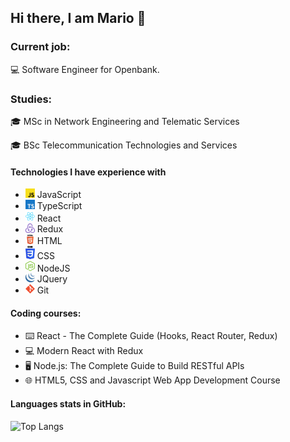 ## Hi there, I am Mario 👋
### Current job:
💻 Software Engineer for Openbank. 
### Studies:
🎓  MSc in Network Engineering and Telematic Services

🎓  BSc Telecommunication Technologies and Services 
#### Technologies I have experience with
- <img src="https://github.com/MarioPerezDev/MarioPerezDev/blob/main/js_icon.svg" width="15"> JavaScript
- <img src="https://github.com/MarioPerezDev/MarioPerezDev/blob/main/TypeScriptIcon.webp" width="15"> TypeScript
- <img src="https://github.com/MarioPerezDev/MarioPerezDev/blob/main/react_icon.svg" width="15"> React
- <img src="https://github.com/MarioPerezDev/MarioPerezDev/blob/main/redux_icon.svg" width="15"> Redux
- <img src="https://github.com/MarioPerezDev/MarioPerezDev/blob/main/html_icon.svg" width="15"> HTML
- <img src="https://github.com/MarioPerezDev/MarioPerezDev/blob/main/css_icon.svg" width="15"> CSS
- <img src="https://github.com/MarioPerezDev/MarioPerezDev/blob/main/nodejs_icon.svg" width="15"> NodeJS
- <img src="https://github.com/MarioPerezDev/MarioPerezDev/blob/main/jquery_icon.svg" width="15"> JQuery
- <img src="https://github.com/MarioPerezDev/MarioPerezDev/blob/main/git_icon.svg" width="15"> Git

#### Coding courses:
- ⌨️ React - The Complete Guide (Hooks, React Router, Redux)
- 💻  Modern React with Redux
- 🖥️ Node.js: The Complete Guide to Build RESTful APIs
- 🌐  HTML5, CSS and Javascript Web App Development Course

#### Languages stats in GitHub:
![Top Langs](https://github-readme-stats.vercel.app/api/top-langs/?username=MarioPerezDev&layout=compact)
